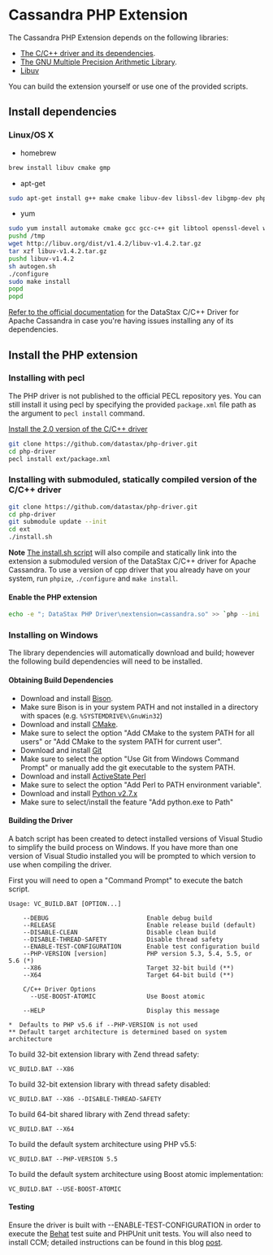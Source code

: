 # Cassandra PHP Extension

The Cassandra PHP Extension depends on the following libraries:

* [The C/C++ driver and its dependencies](http://datastax.github.io/cpp-driver/topics/#installation).
* [The GNU Multiple Precision Arithmetic Library](https://gmplib.org/).
* [Libuv](http://libuv.org/)

You can build the extension yourself or use one of the provided scripts.

## Install dependencies

### Linux/OS X

* homebrew

```bash
brew install libuv cmake gmp
```

* apt-get

```bash
sudo apt-get install g++ make cmake libuv-dev libssl-dev libgmp-dev php5 php5-dev openssl libpcre3-dev
```

* yum

```bash
sudo yum install automake cmake gcc gcc-c++ git libtool openssl-devel wget gmp gmp-devel boost php-devel pcre-devel
pushd /tmp
wget http://libuv.org/dist/v1.4.2/libuv-v1.4.2.tar.gz
tar xzf libuv-v1.4.2.tar.gz
pushd libuv-v1.4.2
sh autogen.sh
./configure
sudo make install
popd
popd
```

[Refer to the official documentation](http://datastax.github.io/cpp-driver/topics/building/)
for the DataStax C/C++ Driver for Apache Cassandra in case you're having issues
installing any of its dependencies.

## Install the PHP extension

### Installing with pecl

The PHP driver is not published to the official PECL repository yes. You can
still install it using pecl by specifying the provided `package.xml` file path
as the argument to `pecl install` command.

[Install the 2.0 version of the C/C++ driver](http://datastax.github.io/cpp-driver/topics/building/)

```bash
git clone https://github.com/datastax/php-driver.git
cd php-driver
pecl install ext/package.xml
```

### Installing with submoduled, statically compiled version of the C/C++ driver

```bash
git clone https://github.com/datastax/php-driver.git
cd php-driver
git submodule update --init
cd ext
./install.sh
```

**Note** [The install.sh script](install.sh#L25-L35) will also compile and
statically link into the extension a submoduled version of the DataStax C/C++
driver for Apache Cassandra. To use a version of cpp driver that you already
have on your system, run `phpize`, `./configure` and `make install`.

#### Enable the PHP extension

```bash
echo -e "; DataStax PHP Driver\nextension=cassandra.so" >> `php --ini | grep "Loaded Configuration" | sed -e "s|.*:\s*||"`
```

### Installing on Windows

The library dependencies will automatically download and build; however the
following build dependencies will need to be installed.

#### Obtaining Build Dependencies

- Download and install [Bison](http://gnuwin32.sourceforge.net/downlinks/bison.php).
 - Make sure Bison is in your system PATH and not installed in a directory with
   spaces (e.g. `%SYSTEMDRIVE%\GnuWin32`)
- Download and install [CMake](http://www.cmake.org/download).
 - Make sure to select the option "Add CMake to the system PATH for all users"
   or "Add CMake to the system PATH for current user".
- Download and install [Git](http://git-scm.com/download/win)
 - Make sure to select the option "Use Git from Windows Command Prompt" or
   manually add the git executable to the system PATH.
- Download and install [ActiveState Perl](https://www.perl.org/get.html#win32)
 - Make sure to select the option "Add Perl to PATH environment variable".
- Download and install [Python v2.7.x](https://www.python.org/downloads)
 - Make sure to select/install the feature "Add python.exe to Path"

#### Building the Driver

A batch script has been created to detect installed versions of Visual Studio
to simplify the build process on Windows. If you have more than one version of
Visual Studio installed you will be prompted to which version to use when
compiling the driver.

First you will need to open a "Command Prompt" to execute the batch script.

```dos
Usage: VC_BUILD.BAT [OPTION...]

    --DEBUG                           Enable debug build
    --RELEASE                         Enable release build (default)
    --DISABLE-CLEAN                   Disable clean build
    --DISABLE-THREAD-SAFETY           Disable thread safety
    --ENABLE-TEST-CONFIGURATION       Enable test configuration build
    --PHP-VERSION [version]           PHP version 5.3, 5.4, 5.5, or 5.6 (*)
    --X86                             Target 32-bit build (**)
    --X64                             Target 64-bit build (**)

    C/C++ Driver Options
      --USE-BOOST-ATOMIC              Use Boost atomic

    --HELP                            Display this message

*  Defaults to PHP v5.6 if --PHP-VERSION is not used
** Default target architecture is determined based on system architecture
```

To build 32-bit extension library with Zend thread safety:

```dos
VC_BUILD.BAT --X86
```

To build 32-bit extension library with thread safety disabled:

```dos
VC_BUILD.BAT --X86 --DISABLE-THREAD-SAFETY
```

To build 64-bit shared library with Zend thread safety:

```dos
VC_BUILD.BAT --X64
```

To build the default system architecture using PHP v5.5:

```dos
VC_BUILD.BAT --PHP-VERSION 5.5
```

To build the default system architecture using Boost atomic implementation:

```dos
VC_BUILD.BAT --USE-BOOST-ATOMIC
```

#### Testing

Ensure the driver is built with --ENABLE-TEST-CONFIGURATION in order to execute
the [Behat](http://www.behat.org) test suite and PHPUnit unit tests. You will
also need to install CCM; detailed instructions can be found in this blog
[post](http://www.datastax.com/dev/blog/ccm-2-0-and-windows).
